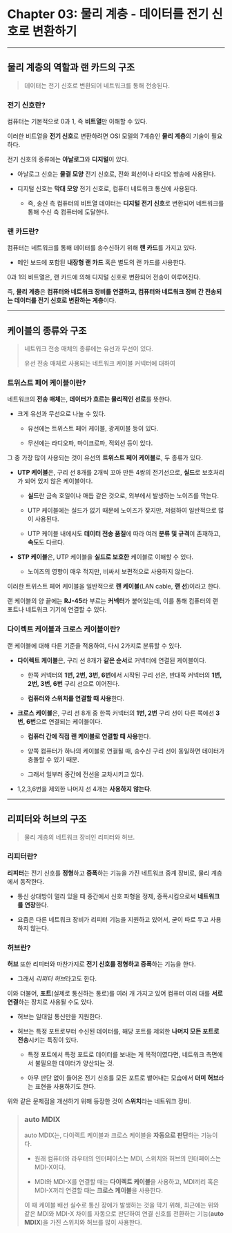 # Chapter 03: 물리 계층 - 데이터를 전기 신호로 변환하기

---

## 물리 계층의 역할과 랜 카드의 구조

> 데이터는 전기 신호로 변환되어 네트워크를 통해 전송된다.

### 전기 신호란?

컴퓨터는 기본적으로 0과 1, 즉 **비트열**만 이해할 수 있다.

이러한 비트열을 **전기 신호**로 변환하려면 OSI 모델의 7계층인 **물리 계층**의 기술이 필요하다.

전기 신호의 종류에는 **아날로그**와 **디지털**이 있다.

- 아날로그 신호는 **물결 모양** 전기 신호로, 전화 회선이나 라디오 방송에 사용된다.

- 디지털 신호는 **막대 모양** 전기 신호로, 컴퓨터 네트워크 통신에 사용된다.
  
  - 즉, 송신 측 컴퓨터의 비트열 데이터는 **디지털 전기 신호**로 변환되어 네트워크를 통해 수신 측 컴퓨터에 도달한다.

### 랜 카드란?

컴퓨터는 네트워크를 통해 데이터를 송수신하기 위해 **랜 카드**를 가지고 있다.

- 메인 보드에 포함된 **내장형 랜 카드** 혹은 별도의 랜 카드를 사용한다.

0과 1의 비트열은, 랜 카드에 의해 디지털 신호로 변환되어 전송이 이루어진다.

즉, **물리 계층**은 **컴퓨터와 네트워크 장비를 연결하고, 컴퓨터와 네트워크 장비 간 전송되는 데이터를 전기 신호로 변환하는 계층**이다.

---

## 케이블의 종류와 구조

> 네트워크 전송 매체의 종류에는 유선과 무선이 있다.
> 
> 유선 전송 매체로 사용되는 네트워크 케이블 커넥터에 대하여

### 트위스트 페어 케이블이란?

네트워크의 **전송 매체**는, **데이터가 흐르는 물리적인 선로**를 뜻한다.

- 크게 유선과 무선으로 나눌 수 있다.
  
  - 유선에는 트위스트 페어 케이블, 광케이블 등이 있다.
  
  - 무선에는 라디오파, 마이크로파, 적외선 등이 있다.

그 중 가장 많이 사용되는 것이 유선의 **트위스트 페어 케이블**로, 두 종류가 있다.

- **UTP 케이블**은, 구리 선 8개를 2개씩 꼬아 만든 4쌍의 전기선으로, **실드**로 보호처리가 되어 있지 않은 케이블이다.
  
  - **실드**란 금속 호일이나 매듭 같은 것으로, 외부에서 발생하는 노이즈를 막는다.
  
  - UTP 케이블에는 실드가 없기 때문에 노이즈가 잦지만, 저렴하여 일반적으로 많이 사용된다.
  
  - UTP 케이블 내에서도 **데이터 전송 품질**에 따라 여러 **분류 및 규격**이 존재하고, **속도**도 다르다.

- **STP 케이블**은, UTP 케이블을 **실드로 보호한** 케이블로 이해할 수 있다.
  
  - 노이즈의 영향이 매우 적지만, 비싸서 보편적으로 사용하지 않는다.

이러한 트위스트 페어 케이블을 일반적으로 **랜 케이블**(LAN cable, **랜 선**)이라고 한다.

랜 케이블의 양 끝에는 **RJ-45**라 부르는 **커넥터**가 붙어있는데, 이를 통해 컴퓨터의 랜 포트나 네트워크 기기에 연결할 수 있다.

### 다이렉트 케이블과 크로스 케이블이란?

랜 케이블에 대해 다른 기준을 적용하여, 다시 2가지로 분류할 수 있다.

- **다이렉트 케이블**은, 구리 선 8개가 **같은 순서**로 커넥터에 연결된 케이블이다.
  
  - 한쪽 커넥터의 **1번, 2번, 3번, 6번**에서 시작된 구리 선은, 반대쪽 커넥터의 **1번, 2번, 3번, 6번** 구리 선으로 이어진다.
  
  - **컴퓨터와 스위치를 연결할 때 사용**한다.

- **크로스 케이블**은, 구리 선 8개 중 한쪽 커넥터의 **1번, 2번** 구리 선이 다른 쪽에선 **3번, 6번**으로 연결되는 케이블이다.
  
  - **컴퓨터 간에 직접 랜 케이블로 연결할 때 사용**한다.
  
  - 양쪽 컴퓨터가 하나의 케이블로 연결될 때, 송수신 구리 선이 동일하면 데이터가 충돌할 수 있기 때문.
  
  - 그래서 일부러 중간에 전선을 교차시키고 있다.

- 1,2,3,6번을 제외한 나머지 선 4개는 **사용하지 않는다**.

---

## 리피터와 허브의 구조

> 물리 계층의 네트워크 장비인 리피터와 허브.

### 리피터란?

**리피터**는 전기 신호를 **정형**하고 **증폭**하는 기능을 가진 네트워크 중계 장비로, 물리 계층에서 동작한다.

- 통신 상대방이 멀리 있을 때 중간에서 신호 파형을 정제, 증폭시킴으로써 **네트워크를 연장**한다.

- 요즘은 다른 네트워크 장비가 리피터 기능을 지원하고 있어서, 굳이 따로 두고 사용하지 않는다.

### 허브란?

**허브** 또한 리피터와 마찬가지로 **전기 신호를 정형하고 증폭**하는 기능을 한다.

- 그래서 *리피터 허브*라고도 한다.

이와 더불어, **포트**(실제로 통신하는 통로)를 여러 개 가지고 있어 컴퓨터 여러 대를 **서로 연결**하는 장치로 사용될 수도 있다.

- 허브는 일대일 통신만을 지원한다.

- 허브는 특정 포트로부터 수신된 데이터를, 해당 포트를 제외한 **나머지 모든 포트로 전송**시키는 특징이 있다.
  
  - 특정 포트에서 특정 포트로 데이터를 보내는 게 목적이였다면, 네트워크 측면에서 불필요한 데이터가 양산되는 것.
  
  - 아무 판단 없이 들어온 전기 신호를 모든 포트로 뱉어내는 모습에서 **더미 허브**라는 표현을 사용하기도 한다.

위와 같은 문제점을 개선하기 위해 등장한 것이 **스위치**라는 네트워크 장비.

> ### auto MDIX
> 
> auto MDIX는, 다이렉트 케이블과 크로스 케이블을 **자동으로 판단**하는 기능이다.
> 
> - 원래 컴퓨터와 라우터의 인터페이스는 MDI, 스위치와 허브의 인터페이스는 MDI-X이다.
> 
> - MDI와 MDI-X를 연결할 때는 **다이렉트 케이블**을 사용하고, MDI끼리 혹은 MDI-X끼리 연결할 때는 **크로스 케이블**을 사용한다.
> 
> 이 때 케이블 배선 실수로 통신 장애가 발생하는 것을 막기 위해, 최근에는 위와 같은 MDI와 MDI-X 차이를 자동으로 판단하여 연결 신호를 전환하는 기능(**auto MDIX**)을 가진 스위치와 허브를 많이 사용한다.


